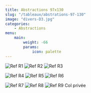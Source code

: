 ```yaml
---
title: Abstractions 97x130 
slug: "/tableaux/abstrations-97-130"
image: "divers-D3.jpg"
categories:
    - Abstractions
menu:
    main: 
        weight: -66
        params:
            icon: palette
---
```


![Ref R1](impressions-rouges-R1.jpg) ![Ref R2](impressions-rouges-R2.jpg) ![Ref R3](impressions-rouges-R3.jpg)

![Ref R4](impressions-rouges-R4.jpg) ![Ref R5](impressions-rouges-R5.jpg) ![Ref R6](impressions-rouges-R6.jpg)

![Ref R7](impressions-rouges-R7.jpg) ![Ref R8](impressions-rouges-R8.jpg) ![Ref R9 Col privée](impressions-rouges-R9.jpg)

